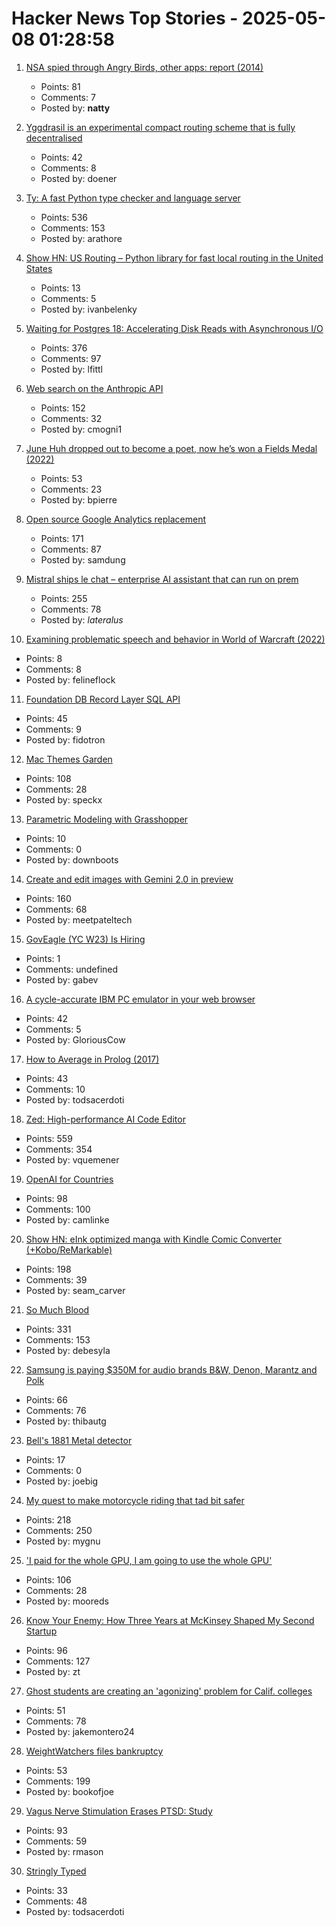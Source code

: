 # Hacker News Top Stories - 2025-05-08 01:28:58

1. [NSA spied through Angry Birds, other apps: report (2014)](https://www.nbcnews.com/tech/tech-news/nsa-spied-through-angry-birds-other-apps-report-flna2d12006530)
   - Points: 81
   - Comments: 7
   - Posted by: __natty__

2. [Yggdrasil is an experimental compact routing scheme that is fully decentralised](https://yggdrasil-network.github.io/about.html)
   - Points: 42
   - Comments: 8
   - Posted by: doener

3. [Ty: A fast Python type checker and language server](https://github.com/astral-sh/ty)
   - Points: 536
   - Comments: 153
   - Posted by: arathore

4. [Show HN: US Routing – Python library for fast local routing in the United States](https://github.com/ivanbelenky/us-routing)
   - Points: 13
   - Comments: 5
   - Posted by: ivanbelenky

5. [Waiting for Postgres 18: Accelerating Disk Reads with Asynchronous I/O](https://pganalyze.com/blog/postgres-18-async-io)
   - Points: 376
   - Comments: 97
   - Posted by: lfittl

6. [Web search on the Anthropic API](https://www.anthropic.com/news/web-search-api)
   - Points: 152
   - Comments: 32
   - Posted by: cmogni1

7. [June Huh dropped out to become a poet, now he’s won a Fields Medal (2022)](https://www.quantamagazine.org/june-huh-high-school-dropout-wins-the-fields-medal-20220705/)
   - Points: 53
   - Comments: 23
   - Posted by: bpierre

8. [Open source Google Analytics replacement](https://github.com/rybbit-io/rybbit)
   - Points: 171
   - Comments: 87
   - Posted by: samdung

9. [Mistral ships le chat – enterprise AI assistant that can run on prem](https://mistral.ai/news/le-chat-enterprise)
   - Points: 255
   - Comments: 78
   - Posted by: _lateralus_

10. [Examining problematic speech and behavior in World of Warcraft (2022)](https://tcjournal.org/vol8/jackson/)
   - Points: 8
   - Comments: 8
   - Posted by: felineflock

11. [Foundation DB Record Layer SQL API](https://foundationdb.github.io/fdb-record-layer/SQL_Reference.html)
   - Points: 45
   - Comments: 9
   - Posted by: fidotron

12. [Mac Themes Garden](https://damien.zone/introducing-mac-themes-garden/)
   - Points: 108
   - Comments: 28
   - Posted by: speckx

13. [Parametric Modeling with Grasshopper](https://baharmon.github.io/basics)
   - Points: 10
   - Comments: 0
   - Posted by: downboots

14. [Create and edit images with Gemini 2.0 in preview](https://developers.googleblog.com/en/generate-images-gemini-2-0-flash-preview/)
   - Points: 160
   - Comments: 68
   - Posted by: meetpateltech

15. [GovEagle (YC W23) Is Hiring](https://www.ycombinator.com/companies/goveagle/jobs/ogNRCkd-platform-engineering-contractor-short-term)
   - Points: 1
   - Comments: undefined
   - Posted by: gabev

16. [A cycle-accurate IBM PC emulator in your web browser](https://martypc.net/?mount=fd:0:Area%205150%20(Compo%20Version).img)
   - Points: 42
   - Comments: 5
   - Posted by: GloriousCow

17. [How to Average in Prolog (2017)](https://storytotell.org/how-to-average-in-prolog)
   - Points: 43
   - Comments: 10
   - Posted by: todsacerdoti

18. [Zed: High-performance AI Code Editor](https://zed.dev/blog/fastest-ai-code-editor)
   - Points: 559
   - Comments: 354
   - Posted by: vquemener

19. [OpenAI for Countries](https://openai.com/global-affairs/openai-for-countries/)
   - Points: 98
   - Comments: 100
   - Posted by: camlinke

20. [Show HN: eInk optimized manga with Kindle Comic Converter (+Kobo/ReMarkable)](https://github.com/ciromattia/kcc)
   - Points: 198
   - Comments: 39
   - Posted by: seam_carver

21. [So Much Blood](https://dynomight.net/blood/)
   - Points: 331
   - Comments: 153
   - Posted by: debesyla

22. [Samsung is paying $350M for audio brands B&W, Denon, Marantz and Polk](https://www.engadget.com/audio/samsung-is-paying-350-million-for-audio-brands-bowers--wilkins-denon-marantz-and-polk-131514754.html)
   - Points: 66
   - Comments: 76
   - Posted by: thibautg

23. [Bell's 1881 Metal detector](http://www.scitechantiques.com/belldiscovery/)
   - Points: 17
   - Comments: 0
   - Posted by: joebig

24. [My quest to make motorcycle riding that tad bit safer](https://gill.net.in/posts/my-quest-to-make-motorcycle-riding-safer/)
   - Points: 218
   - Comments: 250
   - Posted by: mygnu

25. ['I paid for the whole GPU, I am going to use the whole GPU'](https://modal.com/blog/gpu-utilization-guide)
   - Points: 106
   - Comments: 28
   - Posted by: mooreds

26. [Know Your Enemy: How Three Years at McKinsey Shaped My Second Startup](https://blog.zactownsend.com/know-your-enemy-how-three-years-at-mckinsey-shaped-my-second-startup)
   - Points: 96
   - Comments: 127
   - Posted by: zt

27. [Ghost students are creating an 'agonizing' problem for Calif. colleges](https://www.sfgate.com/bayarea/article/ghost-students-creating-problem-calif-colleges-20311708.php)
   - Points: 51
   - Comments: 78
   - Posted by: jakemontero24

28. [WeightWatchers files bankruptcy](https://www.wsj.com/articles/weightwatchers-files-bankruptcy-to-adapt-to-chemically-induced-weight-loss-future-a63aa8ac)
   - Points: 53
   - Comments: 199
   - Posted by: bookofjoe

29. [Vagus Nerve Stimulation Erases PTSD: Study](https://neurosciencenews.com/vagus-nerve-stimulation-ptsd-28818/)
   - Points: 93
   - Comments: 59
   - Posted by: rmason

30. [Stringly Typed](https://www.stefanjudis.com/blog/stringly-typed/)
   - Points: 33
   - Comments: 48
   - Posted by: todsacerdoti

